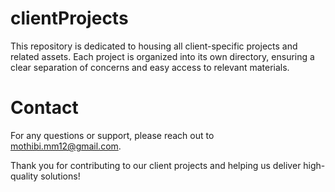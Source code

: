 # clientProjects
This repository is dedicated to housing all client-specific projects and related assets. Each project is organized into its own directory, ensuring a clear separation of concerns and easy access to relevant materials.

# Contact
For any questions or support, please reach out to mothibi.mm12@gmail.com.

Thank you for contributing to our client projects and helping us deliver high-quality solutions!
